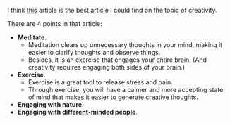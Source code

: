 I think [this](https://hbr.org/2021/06/train-your-brain-to-be-more-creative) article
is the best article I could find on the topic of creativity.

There are 4 points in that article:
* **Meditate**.
  * Meditation clears up unnecessary thoughts in your mind, making it easier to clarify thoughts and observe things.
  * Besides, it is an exercise that engages your entire brain. (And creativity requires engaging both sides of your brain.)
* **Exercise**.
  * Exercise is a great tool to release stress and pain.
  * Through exercise, you will have a calmer and more accepting state of mind that makes it easier to generate creative thoughts.
* **Engaging with nature**.
* **Engaging with different-minded people**.
